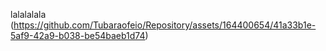 lalalalala
(https://github.com/Tubaraofeio/Repository/assets/164400654/41a33b1e-5af9-42a9-b038-be54baeb1d74)
